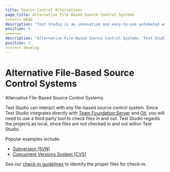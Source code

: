 ```yaml
---
title: Source Control Alternatives
page_title: Alternative File-Based Source Control Systems
<<<<<<< HEAD
description: "Test Studio is an innovative and easy-to-use automated web, WPF and load testing solution. Test Studio tests support essential technologies like ASP.NET AJAX, Silverlight, PHP and MVC. HTML5, Testing framework, functional testing, performance testing, load testing, exploratory testing, manual testing."
position: 4
=======
description: "Alternative File-Based Source Control Systems. Test Studio can interact with any file-based source control system"
position: 2
>>>>>>> develop
---
```

# Alternative File-Based Source Control Systems

Alternative File-Based Source Control Systems

Test Studio can interact with any file-based source control system. Since Test Studio integrates directly with <a href="/features/source-control/tfs/overview-tfs" target="_blank">Team Foundation Server</a> and  <a href="/features/source-control/git/overview-git" target="_blank">Git</a>, you will need to use a third party tool to check files in and out. Test Studio regards the projects as local, since files are not checked in and out within Test Studio.

Popular examples include:

- <a href="http://subversion.apache.org/" target="_blank">Subversion (SVN)</a>
- <a href="http://www.nongnu.org/cvs/" target="_blank">Concurrent Versions System (CVS)</a>

See our <a href="/features/source-control/checkin-guidelines" target="_blank">check-in guidelines</a> to identify the proper files for check-in.